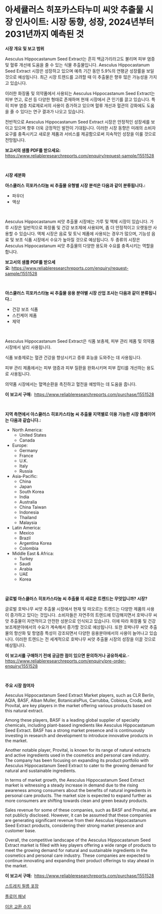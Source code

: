 <p><h1>아세큘러스 히포카스타누미 씨앗 추출물 시장 인사이트: 시장 동향, 성장, 2024년부터 2031년까지 예측된 것</h1></p><p><strong>시장 개요 및 보고 범위</strong></p>
<p><p>Aesculus Hippocastanum Seed Extract는 흔히 백금가리라고도 불리며 피부 염증 및 혈류 개선에 도움을 줄 수 있는 식물 추출물입니다. Aesculus Hippocastanum Seed Extract 시장은 성장하고 있으며 예측 기간 동안 5.9%의 연평균 성장률을 보일 것으로 예상됩니다. 최근 시장 트렌드를 고려할 때 이 추출물은 향후 많은 가능성을 가지고 있습니다.</p><p>이러한 화장품 및 의약품에서 사용되는 Aesculus Hippocastanum Seed Extract는 피부 연고, 로션 등 다양한 형태로 존재하며 현재 시장에서 큰 인기를 끌고 있습니다. 특히 피부 염증 치료제로서의 사용이 증가하고 있으며 혈류 개선과 혈관의 강화에도 도움을 줄 수 있다는 연구 결과가 나오고 있습니다.</p><p>전반적으로 Aesculus Hippocastanum Seed Extract 시장은 안정적인 성장세를 보이고 있으며 향후 더욱 긍정적인 발전이 기대됩니다. 이러한 시장 동향은 미래의 소비자 요구를 충족시키고 새로운 제품과 서비스를 제공함으로써 지속적인 성장을 이룰 것으로 전망됩니다.</p></p>
<p><strong>보고서의 샘플 PDF를 받으세요:</strong> <a href="https://www.reliableresearchreports.com/enquiry/request-sample/1551528">https://www.reliableresearchreports.com/enquiry/request-sample/1551528</a></p>
<p>&nbsp;</p>
<p><strong>시장 세분화</strong></p>
<p><strong>아스큘러스 히포카스타눔 씨 추출물 유형별 시장 분석은 다음과 같이 분류됩니다.:</strong></p>
<p><ul><li>파우더</li><li>액상</li></ul></p>
<p>&nbsp;</p>
<p><p>Aesculus Hippocastanum 씨앗 추출물 시장에는 가루 및 액체 시장이 있습니다. 가루 시장은 일반적으로 화장품 및 건강 보조제에 사용되며, 좀 더 안정적이고 오랫동안 사용할 수 있습니다. 액체 시장은 음료 및 토닉 제품에 사용되는 경우가 많으며, 기능성 음료 및 보조 식품 시장에서 수요가 높아질 것으로 예상됩니다. 두 종류의 시장은 Aesculus Hippocastanum 씨앗 추출물의 다양한 용도와 수요를 충족시키는 역할을 합니다.</p></p>
<p><strong>보고서의 샘플 PDF를 받으세요:</strong>&nbsp;<a href="https://www.reliableresearchreports.com/enquiry/request-sample/1551528">https://www.reliableresearchreports.com/enquiry/request-sample/1551528</a></p>
<p>&nbsp;</p>
<p><strong> 아스큘러스 히포카스타눔 씨 추출물 응용 분야별 시장 산업 조사는 다음과 같이 분류됩니다.:</strong></p>
<p><ul><li>건강 보조 식품</li><li>스킨케어 제품</li><li>제약</li></ul></p>
<p>&nbsp;</p>
<p><p>Aesculus Hippocastanum Seed Extract은 식품 보충제, 피부 관리 제품 및 의약품 시장에서 널리 사용됩니다. </p><p>식품 보충제로는 혈관 건강을 향상시키고 증류 효능을 도와주는 데 사용됩니다.</p><p>피부 관리 제품에서는 피부 염증과 피부 질환을 완화시키며 피부 잡티를 개선하는 용도로 사용됩니다.</p><p>의약품 시장에서는 혈액순환을 촉진하고 혈전을 예방하는 데 도움을 줍니다.</p></p>
<p><strong>이 보고서 구매:</strong>&nbsp; <a href="https://www.reliableresearchreports.com/purchase/1551528">https://www.reliableresearchreports.com/purchase/1551528</a></p>
<p>&nbsp;</p>
<p><strong>지역 측면에서 아스큘러스 히포카스타눔 씨 추출물 지역별로 이용 가능한 시장 플레이어는 다음과 같습니다.:</strong></p>
<p><ul>
    <li>
        North America:
        <ul>
            <li>United States</li>
            <li>Canada</li>
        </ul>
    </li>
    <li>
        Europe:
        <ul>
            <li>Germany</li>
            <li>France</li>
            <li>U.K.</li>
            <li>Italy</li>
            <li>Russia</li>
        </ul>
    </li>
    <li>
        Asia-Pacific:
        <ul>
            <li>China</li>
            <li>Japan</li>
            <li>South Korea</li>
            <li>India</li>
            <li>Australia</li>
            <li>China Taiwan</li>
            <li>Indonesia</li>
            <li>Thailand</li>
            <li>Malaysia</li>
        </ul>
    </li>
    <li>
        Latin America:
        <ul>
            <li>Mexico</li>
            <li>Brazil</li>
            <li>Argentina Korea</li>
            <li>Colombia</li>
        </ul>
    </li>
    <li>
        Middle East & Africa:
        <ul>
            <li>Turkey</li>
            <li>Saudi</li>
            <li>Arabia</li>
            <li>UAE</li>
            <li>Korea</li>
        </ul>
    </li>
    </ul></p>
<p>&nbsp;</p>
<p><strong>글로벌 아스큘러스 히포카스타눔 씨 추출물 의 새로운 트렌드는 무엇입니까? 시장?</strong></p>
<p><p>글로벌 호박나무 씨앗 추출물 시장에서 현재 및 떠오르는 트렌드는 다양한 제품의 사용이 증가하고 있다는 것입니다. 소비자들은 자연주의 트렌드에 민감해지면서 호박나무 씨앗 추출물이 자연적이고 안전한 성분으로 인식되고 있습니다. 이에 따라 화장품 및 건강 보조제분야에서의 수요가 계속해서 증가할 것으로 예상됩니다. 또한 호박나무 씨앗 추출물의 항산화 및 항염증 특성이 강조되면서 다양한 응용분야에서의 사용이 늘어나고 있습니다. 이러한 트렌드는 전 세계적으로 호박나무 씨앗 추출물 시장의 성장을 이끌 것으로 예상됩니다.</p></p>
<p><strong>이 보고서를 구매하기 전에 궁금한 점이 있으면 문의하거나 공유하세요.</strong>- <a href="https://www.reliableresearchreports.com/enquiry/pre-order-enquiry/1551528">https://www.reliableresearchreports.com/enquiry/pre-order-enquiry/1551528</a></p>
<p>&nbsp;</p>
<p><strong>주요 시장 참여자</strong></p>
<p><p>Aesculus Hippocastanum Seed Extract Market players, such as CLR Berlin, AQIA, BASF, Alban Muller, BotanicalsPlus, Carrubba, Cobiosa, Croda, and Provital, are key players in the market offering various products based on this natural extract.</p><p>Among these players, BASF is a leading global supplier of specialty chemicals, including plant-based ingredients like Aesculus Hippocastanum Seed Extract. BASF has a strong market presence and is continuously investing in research and development to introduce innovative products in the market.</p><p>Another notable player, Provital, is known for its range of natural extracts and active ingredients used in the cosmetics and personal care industry. The company has been focusing on expanding its product portfolio with Aesculus Hippocastanum Seed Extract to cater to the growing demand for natural and sustainable ingredients.</p><p>In terms of market growth, the Aesculus Hippocastanum Seed Extract market is witnessing a steady increase in demand due to the rising awareness among consumers about the benefits of natural ingredients in personal care products. The market size is expected to expand further as more consumers are shifting towards clean and green beauty products.</p><p>Sales revenue for some of these companies, such as BASF and Provital, are not publicly disclosed. However, it can be assumed that these companies are generating significant revenue from their Aesculus Hippocastanum Seed Extract products, considering their strong market presence and customer base.</p><p>Overall, the competitive landscape of the Aesculus Hippocastanum Seed Extract market is filled with key players offering a wide range of products to meet the growing demand for natural and sustainable ingredients in the cosmetics and personal care industry. These companies are expected to continue innovating and expanding their product offerings to stay ahead in the market.</p></p>
<p><strong>이 보고서 구매:</strong>&nbsp;&nbsp;<a href="https://www.reliableresearchreports.com/purchase/1551528">https://www.reliableresearchreports.com/purchase/1551528</a></p>
<p><p><a href="https://github.com/vseigx30c9a1j/Market-Research-Report-List-1/blob/main/49390446964.md">스트레치 필름 포장</a></p><p><a href="https://github.com/plelbej847484502/Market-Research-Report-List-1/blob/main/98969676963.md">플로어 패널</a></p><p><a href="https://github.com/wallacBahrtyinger567686/Market-Research-Report-List-1/blob/main/88195706962.md">이온 교환 수지</a></p></p>
